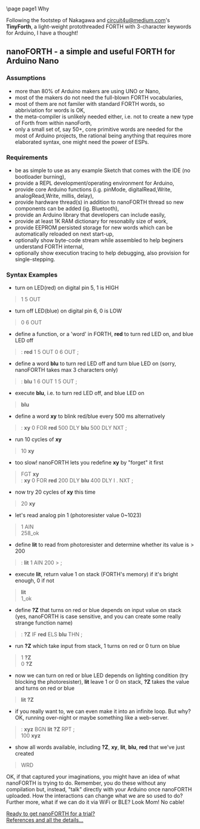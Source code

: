 \page page1 Why

Following the footstep of Nakagawa and circuit4u@medium.com's **TinyForth**, a light-weight protothreaded FORTH with 3-character keywords for Arduino, I have a thought!

## nanoFORTH - a simple and useful FORTH for Arduino Nano
### Assumptions
* more than 80% of Arduino makers are using UNO or Nano,
* most of the makers do not need the full-blown FORTH vocabularies,
* most of them are not familer with standard FORTH words, so abbriviation for words is OK,
* the meta-compiler is unlikely needed either, i.e. not to create a new type of Forth from within nanoForth,
* only a small set of, say 50+, core primitive words are needed for the most of Arduino projects,
  the rational being anything that requires more elaborated syntax, one might need the power of ESPs.

### Requirements
* be as simple to use as any example Sketch that comes with the IDE (no bootloader burning),
* provide a REPL development/operating environment for Arduino,
* provide core Arduino functions (i.g. pinMode, digitalRead,Write, analogRead,Write, millis, delay),
* provide hardware thread(s) in addition to nanoFORTH thread so new components can be added (ig. Bluetooth),
* provide an Arduino library that developers can include easily,
* provide at least 1K RAM dictionary for resonablly size of work,
* provide EEPROM persisted storage for new words which can be automatically reloaded on next start-up,
* optionally show byte-code stream while assembled to help beginers understand FORTH internal,
* optionally show execution tracing to help debugging, also provision for single-stepping.

### Syntax Examples
* turn on LED(red) on digital pin 5, 1 is HIGH
> 1 5 OUT

* turn off LED(blue) on digital pin 6, 0 is LOW
> 0 6 OUT

* define a function, or a 'word' in FORTH, **red** to turn red LED on, and blue LED off
> : **red** 1 5 OUT 0 6 OUT ;

* define a word **blu** to turn red LED off and turn blue LED on (sorry, nanoFORTH takes max 3 characters only)
> : **blu** 1 6 OUT 1 5 OUT ;

* execute **blu**, i.e. to turn red LED off, and blue LED on 
> **blu**

* define a word **xy** to blink red/blue every 500 ms alternatively
> : **xy** 0 FOR **red** 500 DLY **blu** 500 DLY NXT ;

* run 10 cycles of **xy**
> 10 **xy**

* too slow! nanoFORTH lets you redefine **xy** by "forget" it first
> FGT **xy**<br>
> : **xy** 0 FOR **red** 200 DLY **blu** 400 DLY I . NXT ;

* now try 20 cycles of **xy** this time
> 20 **xy**

* let's read analog pin 1 (photoresister value 0~1023)
> 1 AIN<br>
> 258_ok

* define **lit** to read from photoresister and determine whether its value is > 200
> : **lit** 1 AIN 200 > ;

* execute **lit**, return value 1 on stack (FORTH's memory) if it's bright enough, 0 if not
> **lit**<br>
> 1_ok

* define **?Z** that turns on red or blue depends on input value on stack (yes, nanoFORTH is case sensitive, and you can create some really strange function name)
> : **?Z** IF **red** ELS **blu** THN ;

* run **?Z** which take input from stack, 1 turns on red or 0 turn on blue
> 1 **?Z**<br>
> 0 **?Z**

* now we can turn on red or blue LED depends on lighting condition (try blocking the photoresister), **lit** leave 1 or 0 on stack, **?Z** takes the value and turns on red or blue
> **lit** **?Z**

* if you really want to, we can even make it into an infinite loop. But why? OK, running over-night or maybe something like a web-server.
> : **xyz** BGN **lit** **?Z** RPT ;<br>
> 100 **xyz**

* show all words available, including **?Z**, **xy**, **lit**, **blu**, **red** that we've just created
> WRD

OK, if that captured your imaginations, you might have an idea of what nanoFORTH is trying to do. Remember, you do these without any compilation but, instead, "talk" directly with your Arduino once nanoFORTH uploaded. How the interactions can change what we are so used to do? Further more, what if we can do it via WiFi or BLE? Look Mom! No cable!

<a href="page2.html">Ready to get nanoFORTH for a trial?</a><br>
<a href="page3.html">References and all the details...</a>
